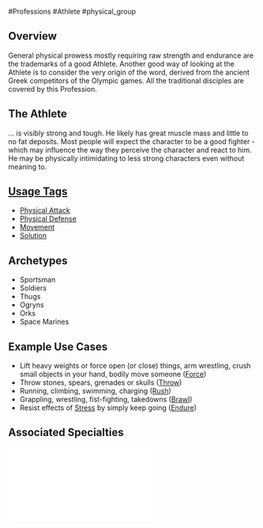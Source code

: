 #Professions #Athlete #physical_group 
## Overview
General physical prowess mostly requiring raw strength and endurance are the trademarks of a good Athlete. 
Another good way of looking at the Athlete is to consider the very origin of the word, derived from the ancient Greek competitors of the Olympic games. All the traditional disciples are covered by this Profession.

## The Athlete
... is visibly strong and tough. 
He likely has great muscle mass and little to no fat deposits. Most people will expect the character to be a good fighter - which may influence the way they perceive the character and react to him. 
He may be physically intimidating to less strong characters even without meaning to.

## [Usage Tags](/SkillSystem/Usage%20Tag.md)
- [Physical Attack](</SkillSystem/Tags/Physical Attack.md>)
- [Physical Defense](</SkillSystem/Tags/Physical Defense.md>)
- [Movement](</SkillSystem/Tags/Movement.md>)
- [Solution](</SkillSystem/Tags/Solution.md>)

## Archetypes 
- Sportsman
- Soldiers
- Thugs
- Ogryns
- Orks
- Space Marines

## Example Use Cases
- Lift heavy weights or force open (or close) things, arm wrestling, crush small objects in your hand, bodily move someone ([Force](/SkillSystem/Specialties/Force.md))
- Throw stones, spears, grenades or skulls ([Throw](/SkillSystem/Specialties/Throw.md))
- Running, climbing, swimming, charging ([Rush](/SkillSystem/Specialties/Rush.md))
- Grappling, wrestling, fist-fighting, takedowns ([Brawl](/LifePath/CombatTraining/Brawl.md))
- Resist effects of [Stress](/Combat/Stress.md) by simply keep going ([Endure](/SkillSystem/Specialties/Endure.md))


## Associated Specialties
![](</SkillSystem/Specialties/Athlete Specialties.md>)